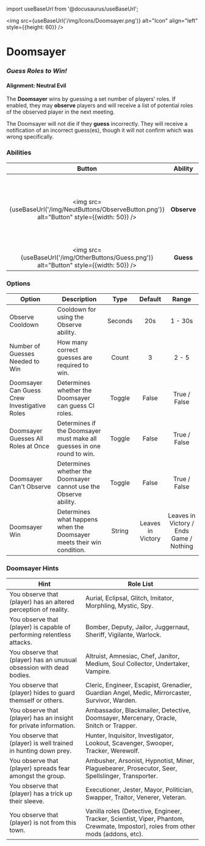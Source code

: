 import useBaseUrl from '@docusaurus/useBaseUrl';

<img src={useBaseUrl('/img/Icons/Doomsayer.png')} alt="Icon" align="left" style={{height: 60}} />

# Doomsayer

### _Guess Roles to Win!_

#### **Alignment:** Neutral Evil

The **Doomsayer** wins by guessing a set number of players' roles. If enabled, they may **observe** players and will receive a list of potential roles of the observed player in the next meeting.

The Doomsayer will not die if they **guess** incorrectly. They will receive a notification of an incorrect guess(es), though it will not confirm which was wrong specifically.

### Abilities

|                                             Button                                              |   Ability   |                                  Description                                   |           Type           |
| :---------------------------------------------------------------------------------------------: | :---------: | :----------------------------------------------------------------------------: | :----------------------: |
| <img src={useBaseUrl('/img/NeutButtons/ObserveButton.png')} alt="Button" style={{width: 50}} /> | **Observe** | Observe a player, gaining a hint in the next meeting what their role could be. |    Player Interaction    |
|    <img src={useBaseUrl('/img/OtherButtons/Guess.png')} alt="Button" style={{width: 50}} />     |  **Guess**  |                          Guess the role of a player.                           | Targeted Meeting Ability |

### Options

| Option                                       | Description                                                            |  Type   |      Default      |                  Range                  |
| -------------------------------------------- | ---------------------------------------------------------------------- | :-----: | :---------------: | :-------------------------------------: |
| Observe Cooldown                             | Cooldown for using the Observe ability.                                | Seconds |        20s        |                 1 - 30s                 |
| Number of Guesses Needed to Win                | How many correct guesses are required to win.                              |  Count  |         3         |                  2 - 5                  |
| Doomsayer Can Guess Crew Investigative Roles | Determines whether the Doomsayer can guess CI roles.                   | Toggle  |       False       |              True / False               |
| Doomsayer Guesses All Roles at Once          | Determines if the Doomsayer must make all guesses in one round to win. | Toggle  |       False       |              True / False               |
| Doomsayer Can't Observe                      | Determines whether the Doomsayer cannot use the Observe ability.       | Toggle  |       False       |              True / False               |
| Doomsayer Win                                | Determines what happens when the Doomsayer meets their win condition.  | String  | Leaves in Victory | Leaves in Victory / Ends Game / Nothing |

### Doomsayer Hints

| Hint                                                                    | Role List                                                                                                                         |
| ----------------------------------------------------------------------- | --------------------------------------------------------------------------------------------------------------------------------- |
| You observe that (player) has an altered perception of reality.         | Aurial, Eclipsal, Glitch, Imitator, Morphling, Mystic, Spy.                                                                       |
| You observe that (player) is capable of performing relentless attacks.  | Bomber, Deputy, Jailor, Juggernaut, Sheriff, Vigilante, Warlock.                                                                  |
| You observe that (player) has an unusual obsession with dead bodies. | Altruist, Amnesiac, Chef, Janitor, Medium, Soul Collector, Undertaker, Vampire.                                                   |
| You observe that (player) hides to guard themself or others.            | Cleric, Engineer, Escapist, Grenadier, Guardian Angel, Medic, Mirrorcaster, Survivor, Warden.                                     |
| You observe that (player) has an insight for private information.          | Ambassador, Blackmailer, Detective, Doomsayer, Mercenary, Oracle, Snitch or Trapper.                                              |
| You observe that (player) is well trained in hunting down prey.         | Hunter, Inquisitor, Investigator, Lookout, Scavenger, Swooper, Tracker, Werewolf.                                                 |
| You observe that (player) spreads fear amongst the group.               | Ambusher, Arsonist, Hypnotist, Miner, Plaguebearer, Prosecutor, Seer, Spellslinger, Transporter.                                  |
| You observe that (player) has a trick up their sleeve.                  | Executioner, Jester, Mayor, Politician, Swapper, Traitor, Venerer, Veteran.                                                       |
| You observe that (player) is not from this town.                        | Vanilla roles (Detective, Engineer, Tracker, Scientist, Viper, Phantom, Crewmate, Impostor), roles from other mods (addons, etc). |
